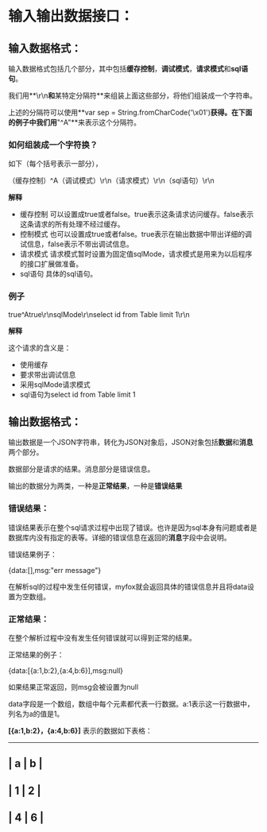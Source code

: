 输入输出数据接口：
===================================

## 输入数据格式：

输入数据格式包括几个部分，其中包括**缓存控制**，**调试模式**，**请求模式**和**sql语句**。

我们用**\r\n**和**某特定分隔符**来组装上面这些部分，将他们组装成一个字符串。

上述的分隔符可以使用**var sep = String.fromCharCode('\x01')**获得。在下面的例子中我们用**"^A"**来表示这个分隔符。

### 如何组装成一个字符换？

如下（每个括号表示一部分），

  （缓存控制）^A（调试模式）\r\n（请求模式）\r\n（sql语句）\r\n

**解释**

* 缓存控制 可以设置成true或者false。true表示这条请求访问缓存。false表示这条请求的所有处理不经过缓存。
* 控制模式 也可以设置成true或者false。true表示在输出数据中带出详细的调试信息，false表示不带出调试信息。
* 请求模式 请求模式暂时设置为固定值sqlMode，请求模式是用来为以后程序的接口扩展做准备。
* sql语句 具体的sql语句。

### 例子

  true^Atrue\r\nsqlMode\r\nselect id from Table limit 1\r\n

**解释**

这个请求的含义是：
* 使用缓存
* 要求带出调试信息
* 采用sqlMode请求模式
* sql语句为select id from Table limit 1


## 输出数据格式：

输出数据是一个JSON字符串，转化为JSON对象后，JSON对象包括**数据**和**消息**两个部分。

数据部分是请求的结果。消息部分是错误信息。

输出的数据分为两类，一种是**正常结果**，一种是**错误结果**

### 错误结果：

错误结果表示在整个sql请求过程中出现了错误。也许是因为sql本身有问题或者是数据库内没有指定的表等。详细的错误信息在返回的**消息**字段中会说明。

错误结果例子：

  {data:[],msg:"err message"}

在解析sql的过程中发生任何错误，myfox就会返回具体的错误信息并且将data设置为空数组。

### 正常结果：

在整个解析过程中没有发生任何错误就可以得到正常的结果。

正常结果的例子：

  {data:[{a:1,b:2},{a:4,b:6}],msg:null}

如果结果正常返回，则msg会被设置为null

data字段是一个数组，数组中每个元素都代表一行数据。a:1表示这一行数据中，列名为a的值是1。

**[{a:1,b:2}，{a:4,b:6}]** 表示的数据如下表格：

-------------------------
|     a     |     b     |
-------------------------
|     1     |     2     |
-------------------------
|     4     |     6     |
-------------------------
